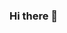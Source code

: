 ### Hi there 👋

<!--
**ldd91/ldd91** is a ✨ _special_ ✨ repository because its `README.md` (this file) appears on your GitHub profile.

Hi I'm LvDongdong,responsible for the architecture design and new function evolution of Unisound AI platform, Responsible for AI model algorithm application optimization and AI model acceleration. 

- 🔭 I’m currently working on Unisound
- 🌱 I’m interested in  Kubernetes, HPC, distributed file storage, distributed cache, etc.
- 👯 I’m looking to collaborate on ...
- 💬 Ask me about ...
- 📫 How to reach me: lvdongdong30@gmail.com
- 😄 Some technical articles I wrote recently:[AI scene Storage Optimization: Unisound Atlas storage practice based on JuiceFS](https://www.infoq.cn/article/G0i3cA6oX7YjwLVrO0C7)[Speeding Up the AI Supercomputing Platform - Practice at Unisound](https://dzone.com/articles/speeding-up-the-ai-supercomputing-platform-a-pract)


